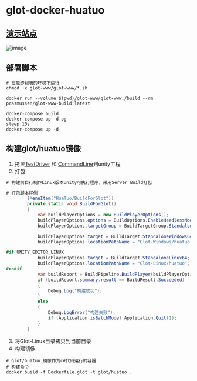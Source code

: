 # glot-docker-huatuo
## [演示站点](http://javap.zicp.net/new/csharp)
![image](https://user-images.githubusercontent.com/49626119/172984992-ba0c300a-cf58-4207-83df-8833fc9d4482.png)

## 部署脚本
```
# 在能够翻墙的环境下运行
chmod +x glot-www/glot-www/*.sh

docker run --volume $(pwd)/glot-www/glot-www:/build --rm prasmussen/glot-www-build:latest

docker-compose build
docker-compose up -d pg
sleep 10s
docker-compose up -d
```

## 构建glot/huatuo镜像
1. 拷贝[TestDriver](TestDriver.cs) 和 [CommandLine](CommandLine.dll)到unity工程
2. 打包
``` c#
# 构建前自行制作Linux版本unity可执行程序，采用Server Build打包

# 打包脚本样例
        [MenuItem("HuaTuo/BuildForGlot")]
        private static void BuildForGlot()
        {
            var buildPlayerOptions = new BuildPlayerOptions();
            buildPlayerOptions.options = BuildOptions.EnableHeadlessMode;
            buildPlayerOptions.targetGroup = BuildTargetGroup.Standalone;

            buildPlayerOptions.target = BuildTarget.StandaloneWindows64;
            buildPlayerOptions.locationPathName = "Glot-Windows/huatuo.exe";

#if UNITY_EDITOR_LINUX
            buildPlayerOptions.target = BuildTarget.StandaloneLinux64;
            buildPlayerOptions.locationPathName = "Glot-Linux/huatuo";
#endif
            var buildReport = BuildPipeline.BuildPlayer(buildPlayerOptions);
            if (buildReport.summary.result == BuildResult.Succeeded)
            {
                Debug.Log("构建成功");
            }
            else
            {
                Debug.LogError("构建失败");
                if (Application.isBatchMode) Application.Quit(1);
            }
        }
```
3. 将Glot-Linux目录拷贝到当前目录
4. 构建镜像
```
# glot/huatuo 镜像作为c#代码运行的容器
# 构建命令
docker build -f Dockerfile.glot -t glot/huatuo .
```
